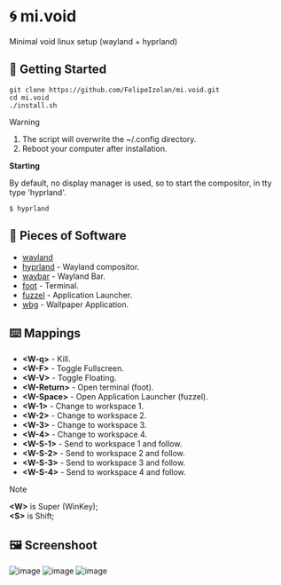 # 🌀 mi.void

Minimal void linux setup (wayland + hyprland)

## 🚀 Getting Started

```
git clone https://github.com/FelipeIzolan/mi.void.git
cd mi.void
./install.sh
```

> [!WARNING]
> 1. The script will overwrite the ~/.config directory.
> 2. Reboot your computer after installation.

**Starting**

By default, no display manager is used, so to start the compositor, in tty type 'hyprland'.

```
$ hyprland
```

## 💽 Pieces of Software

- [wayland](https://wayland.freedesktop.org/)
- [hyprland](https://hypr.land/) - Wayland compositor.
- [waybar](https://github.com/Alexays/Waybar) - Wayland Bar.
- [foot](https://codeberg.org/dnkl/foot) - Terminal.
- [fuzzel](https://codeberg.org/dnkl/fuzzel) - Application Launcher.
- [wbg](https://codeberg.org/dnkl/wbg) - Wallpaper Application.

## ⌨️ Mappings

- **\<W-q\>** - Kill.
- **\<W-F\>** - Toggle Fullscreen.
- **\<W-V\>** - Toggle Floating.
- **\<W-Return\>** - Open terminal (foot).
- **\<W-Space\>** - Open Application Launcher (fuzzel).
- **\<W-1\>** - Change to workspace 1.
- **\<W-2\>** - Change to workspace 2.
- **\<W-3\>** - Change to workspace 3.
- **\<W-4\>** - Change to workspace 4.
- **\<W-S-1\>** - Send to workspace 1 and follow.
- **\<W-S-2\>** - Send to workspace 2 and follow.
- **\<W-S-3\>** - Send to workspace 3 and follow.
- **\<W-S-4\>** - Send to workspace 4 and follow.

> [!NOTE]
> **\<W\>** is Super (WinKey);\
> **\<S\>** is Shift;

## 🖼️ Screenshoot

![image](https://github.com/user-attachments/assets/56eca4c0-f49c-4939-96d7-863c5c3c7c66)
![image](https://github.com/user-attachments/assets/7ee00a37-36d5-419b-9d7f-0939185103db)
![image](https://github.com/user-attachments/assets/db5d4773-a02a-4d83-8459-de0ea758649b)


